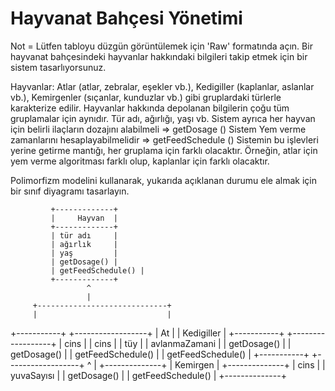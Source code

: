 # Hayvanat Bahçesi Yönetimi

Not = Lütfen tabloyu düzgün görüntülemek için 'Raw' formatında açın.
Bir hayvanat bahçesindeki hayvanlar hakkındaki bilgileri takip etmek için bir sistem tasarlıyorsunuz.

Hayvanlar:
Atlar (atlar, zebralar, eşekler vb.),
Kedigiller (kaplanlar, aslanlar vb.),
Kemirgenler (sıçanlar, kunduzlar vb.) gibi gruplardaki türlerle karakterize edilir.
Hayvanlar hakkında depolanan bilgilerin çoğu tüm gruplamalar için aynıdır.
Tür adı, ağırlığı, yaşı vb.
Sistem ayrıca her hayvan için belirli ilaçların dozajını alabilmeli => getDosage ()
Sistem Yem verme zamanlarını hesaplayabilmelidir => getFeedSchedule ()
Sistemin bu işlevleri yerine getirme mantığı, her gruplama için farklı olacaktır. Örneğin, atlar için yem verme algoritması farklı olup, kaplanlar için farklı olacaktır.

Polimorfizm modelini kullanarak, yukarıda açıklanan durumu ele almak için bir sınıf diyagramı tasarlayın.


             +-------------+
             |     Hayvan  |
             +-------------+
             | tür adı     |
             | ağırlık     |
             | yaş         |
             | getDosage() |
             | getFeedSchedule() |
             +-------------+
                     ^
                     |
         +-----------------------------+
         |                             |
   +-----------+                +------------------+
   |     At    |                |   Kedigiller     |
   +-----------+                +------------------+
   |   cins    |                |   cins           |
   |   tüy     |                |   avlanmaZamani  |
   |   getDosage() |             |   getDosage()    |
   |   getFeedSchedule() |        |   getFeedSchedule() |
   +-----------+                +------------------+
                                    ^
                                    |
                               +--------------+
                               |  Kemirgen   |
                               +--------------+
                               |   cins       |
                               |   yuvaSayısı |
                               |   getDosage() |
                               |   getFeedSchedule() |
                               +--------------+
